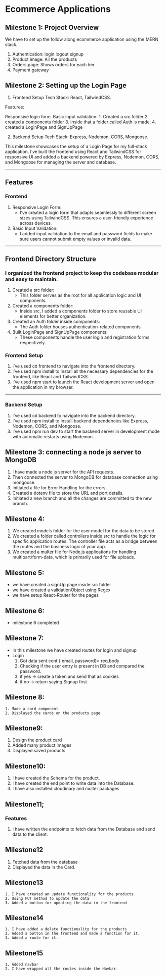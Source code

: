 # Ecommerce Applications

## Milestone 1: Project Overview

We have to set up the follow along ecommerce application using the MERN stack.

1. Authentication: login logout signup
2. Product image: All the products
3. Orders page: Shows orders for each her
4. Payment gateway


## Milestone 2:  Setting up the Login Page

  1. Frontend Setup
    Tech Stack: React, TailwindCSS.

 Features:

   Responsive login form.
    Basic input validation.
    1. Created a src folder
    2. created a components folder
    3. inside that a folder called Auth is made.
    4. created a LoginPage and SignUpPage

   2. Backend Setup
    Tech Stack: Express, Nodemon, CORS, Mongoose.

This milestone showcases the setup of a Login Page for my full-stack application. I’ve built the frontend using React and TailwindCSS for responsive UI and added a backend powered by Express, Nodemon, CORS, and Mongoose for managing the server and database.
________________________________________
## Features

### Frontend

1.	Responsive Login Form:
	- I’ve created a login form that adapts seamlessly to different screen sizes using TailwindCSS. This ensures a user-friendly experience across devices.
2.	Basic Input Validation:
	- I added input validation to the email and password fields to make sure users cannot submit empty values or invalid data.
________________________________________
## Frontend Directory Structure

### I organized the frontend project to keep the codebase modular and easy to maintain.
1.	Created a src folder:
	- This folder serves as the root for all application logic and UI components.
2.	Created a components folder:
	- Inside src, I added a components folder to store reusable UI elements for better organization.
3.	Created an Auth folder inside components:
	- The Auth folder houses authentication-related components.
4.	Built LoginPage and SignUpPage components:
	- These components handle the user login and registration forms respectively.

### Frontend Setup
1.	I’ve used cd frontend to navigate into the frontend directory.
2.	I’ve used npm install to install all the necessary dependencies for the frontend, like React and TailwindCSS.
3.	I’ve used npm start to launch the React development server and open the application in my browser.

________________________________________
### Backend Setup

1.	I’ve used cd backend to navigate into the backend directory.
2.	I’ve used npm install to install backend dependencies like Express, Nodemon, CORS, and Mongoose.
3.	I’ve used npm run dev to start the backend server in development mode with automatic restarts using Nodemon.


## Milestone 3: connecting a node js server to MongoDB

1. I have made a node js server for the API requests.
2. Then connected the server to MongoDB for database connection using mongoose.
3. Initiated a file for Error Handling for the errors.
4. Created a dotenv file to store the URL and port details.
5. Initiated a new branch and all the changes are committed to the new branch.




## Milestone 4:

1. We created models folder for the user model for the data to be stored.
2. We created a folder called controllers inside src to handle the logic for specific application routes. The controller file acts as a bridge between the routes and the business logic of your app.
3. We created a multer file for Node.js applications for handling multipart/form-data, which is primarily used for file uploads. 

## Milestone 5:

- we have created a signUp page inside src folder
- we have created a validationObject using Regex
- we have setup React-Router for the pages

## Milestone 6:

 - milestone 6 completed


 ## Milestone 7:

  - In this milestone we have created routes for login and signup
  - Login
    1. Got data  sent cont { email, password}= req.body
    2. Checking if the user entry is present in DB and compared the password.
      1. if yes -> create a token and send that as cookies 
      2. if no -> return saying Signup first


  ## Milestone 8:
    1. Made a card component 
    2. Displayed the cards on the products page


 ## Milestone9:
  1. Design the product card
  2. Added many product images
  3. Displayed saved products
  

## Milestone10:

 1. I have created the Schema for the product.
 2. I have created the end point to write data into the Database.
 3. I have also installed cloudinary and multer packages


 ## Milestone11;

  ### Features
  1. I have written the endpoints to fetch data from the Database and send data to the client.

 ## Milestone12

  1. Fetched data from the database
  2. Displayed the data in the Card.

  ## Milestone13

    1. I have created an update functionality for the products
    2. Using PUT method to update the data
    3. Added a button for updating the data in the frontend

  ## Milestone14

    1. I have added a delete functionality for the products
    2. Added a button in the frontend and made a function for it.
    3. Added a route for it.

  ## Milestone15

    1. Added navbar
    2. I have wrapped all the routes inside the Navbar.
